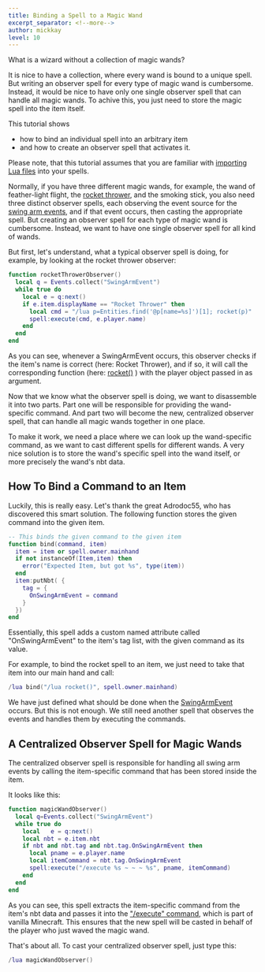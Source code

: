 ```yaml
---
title: Binding a Spell to a Magic Wand
excerpt_separator: <!--more-->
author: mickkay
level: 10
---
```

What is a wizard without a collection of magic wands?


It is nice to have a collection, where every wand is bound to a unique spell.
But writing an observer spell for every type of magic wand is cumbersome.
Instead, it would be nice to have only one single observer spell
that can handle all magic wands. To achive this, you just need to store the
magic spell into the item itself.
<!--more-->

This tutorial shows
* how to bind an individual spell into an arbitrary item
* and how to create an observer spell that activates it.

Please note, that this tutorial assumes that you are familiar with
[importing Lua files](../../tutorials/importing_lua_files) into your spells.

Normally, if you have three different magic wands, for example, the wand of feather-light flight,
the [rocket thrower](../../examples/rocket-thrower), and the smoking stick, you also need
three distinct observer spells, each observing the event source for the [swing arm events](../../modules/SwingArmEvent),
and if that event occurs, then casting the appropriate spell.
But creating an observer spell for each type of magic wand is cumbersome.
Instead, we want to have one single observer spell for all kind of wands.

But first, let's understand, what a typical observer spell is doing,
for example, by looking at the rocket thrower observer:
```lua
function rocketThrowerObserver()
  local q = Events.collect("SwingArmEvent")
  while true do
    local e = q:next()
    if e.item.displayName == "Rocket Thrower" then
      local cmd = "/lua p=Entities.find('@p[name=%s]')[1]; rocket(p)"
      spell:execute(cmd, e.player.name)
    end
  end
end
```
As you can see, whenever a SwingArmEvent occurs, this observer checks if the item's name is
correct (here: Rocket Thrower), and if so, it will call the corresponding function (here:
[rocket()](../../examples/rocket-thrower#rocket) ) with the player object passed in as argument.

Now that we know what the observer spell is doing, we want to disassemble it into two parts.
Part one will be responsible for providing the wand-specific command.
And part two will become the new, centralized observer spell, that can handle all magic
wands together in one place.

To make it work, we need a place where we can look up the wand-specific command, as
we want to cast different spells for different wands.
A very nice solution is to store the wand's specific spell into the wand itself,
or more precisely the wand's nbt data.

## How To Bind a Command to an Item
Luckily, this is really easy.
Let's thank the great Adrodoc55, who has discovered this smart solution.
The following function stores the given command into the given item.
```lua
-- This binds the given command to the given item
function bind(command, item)
  item = item or spell.owner.mainhand
  if not instanceOf(Item,item) then
    error("Expected Item, but got %s", type(item))
  end
  item:putNbt( {
    tag = {
      OnSwingArmEvent = command
    }
  })
end
```
Essentially, this spell adds a custom named attribute called "OnSwingArmEvent"
to the item's tag list, with the given command as its value.

For example, to bind the rocket spell to an item, we just need to take
that item into our main hand and call:
```lua
/lua bind("/lua rocket()", spell.owner.mainhand)
```

We have just defined what should be done when the
[SwingArmEvent](../../modules/SwingArmEvent) occurs.
But this is not enough.
We still need another spell that observes the events and handles them by
executing the commands.

## A Centralized Observer Spell for Magic Wands
The centralized observer spell is responsible for handling all
swing arm events by calling the item-specific command that has been stored inside
the item.

It looks like this:
```lua
function magicWandObserver()
  local q=Events.collect("SwingArmEvent")
  while true do
    local   e = q:next()
    local nbt = e.item.nbt
    if nbt and nbt.tag and nbt.tag.OnSwingArmEvent then
      local pname = e.player.name
      local itemCommand = nbt.tag.OnSwingArmEvent
      spell:execute("/execute %s ~ ~ ~ %s", pname, itemCommand)
    end
  end
end
```
As you can see, this spell extracts the item-specific command from the item's
nbt data and passes it into the ["/execute" command](https://minecraft.gamepedia.com/Commands/execute),
which is part of vanilla Minecraft.
This ensures that the new spell will be casted in behalf of the player who just waved the magic wand.

That's about all. To cast your centralized observer spell, just type this:
```lua
/lua magicWandObserver()
```
